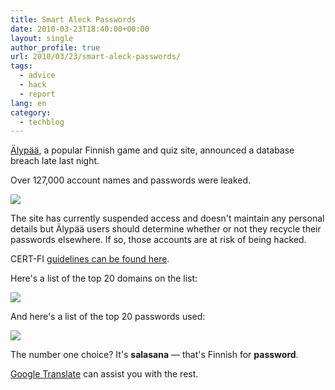```yaml
---
title: Smart Aleck Passwords
date: 2010-03-23T18:40:00+00:00
layout: single
author_profile: true
url: 2010/03/23/smart-aleck-passwords/
tags:
  - advice
  - hack
  - report
lang: en
category: 
  - techblog
---
```

[Älypää](http://alypaa.com/), a popular Finnish game and quiz site, announced a database breach late last night.

Over 127,000 account names and passwords were leaked.

[![](http://3.bp.blogspot.com/_vaUVXcmC3OI/S6kC5JrKgJI/AAAAAAAABY0/KWuicdCpBI0/s400/alypaa.png)](http://3.bp.blogspot.com/_vaUVXcmC3OI/S6kC5JrKgJI/AAAAAAAABY0/KWuicdCpBI0/s1600-h/alypaa.png)

The site has currently suspended access and doesn't maintain any personal details but Älypää users should determine whether or not they recycle their passwords elsewhere. If so, those accounts are at risk of being hacked.

CERT-FI [guidelines can be found here](http://cert.fi/varoitukset/2010/varoitus-2010-01.html).

Here's a list of the top 20 domains on the list:

[![](http://2.bp.blogspot.com/_vaUVXcmC3OI/S6kC5rzsYtI/AAAAAAAABY8/MlUn39XToig/s1600/alypaa-password-list.png)](http://2.bp.blogspot.com/_vaUVXcmC3OI/S6kC5rzsYtI/AAAAAAAABY8/MlUn39XToig/s1600-h/alypaa-password-list.png)

And here's a list of the top 20 passwords used:

[![](http://3.bp.blogspot.com/_vaUVXcmC3OI/S6kC5YMFHOI/AAAAAAAABY4/FluigSW5oXI/s1600/alypaa-domain-list.png)](http://3.bp.blogspot.com/_vaUVXcmC3OI/S6kC5YMFHOI/AAAAAAAABY4/FluigSW5oXI/s1600-h/alypaa-domain-list.png)

The number one choice? It's **salasana** — that's Finnish for **password**.

[Google Translate](http://translate.google.com/#fi%7Cen%7C%C3%A4lyp%C3%A4%C3%A4) can assist you with the rest.
